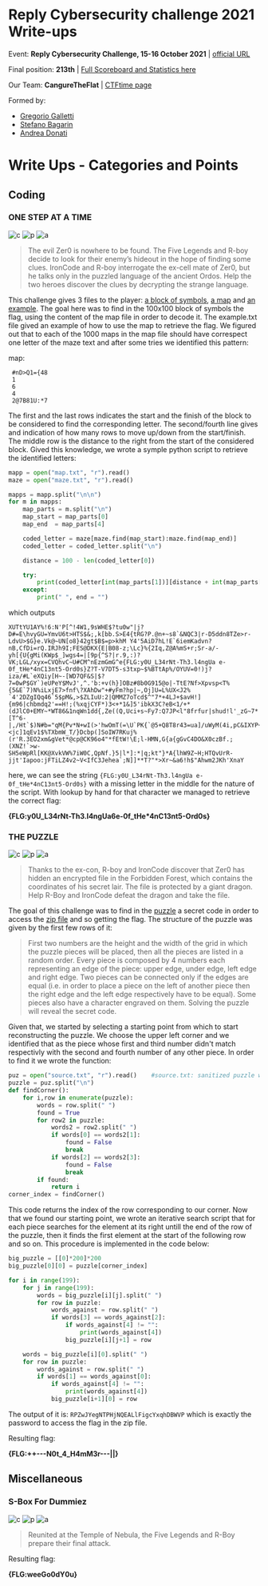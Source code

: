 # Reply Cybersecurity challenge 2021 Write-ups
Event: **Reply Cybersecurity Challenge, 15-16 October 2021** | [official URL](https://challenges.reply.com/tamtamy/challenge/reply-cybersecurity-challenge-2021/detail)

Final position: **213th** | [Full Scoreboard and Statistics here](https://challenges.reply.com/tamtamy/challenge/reply-cybersecurity-challenge-2021/stats)

Our Team: **CangureTheFlat** | [CTFtime page](https://ctftime.org/team/137370)

Formed by: 
* [Gregorio Galletti](https://github.com/gregalletti)
* [Stefano Bagarin](https://github.com/stepolimi)
* [Andrea Donati](https://github.com/AndreaDonati)

# Write Ups - Categories and Points
## Coding

### ONE STEP AT A TIME
![c](https://img.shields.io/badge/Coding-orange) ![p](https://img.shields.io/badge/Points-100-success) ![a](https://img.shields.io/badge/author-grigg0swagg0,_b4g4,_dondonati-lightgrey)

> The evil Zer0 is nowhere to be found. The Five Legends and R-boy decide to look for their enemy’s hideout in the hope of finding some clues. IronCode and R-boy interrogate the ex-cell mate of Zer0, but he talks only in the puzzled language of the ancient Ordos. Help the two heroes discover the clues by decrypting the strange language.

This challenge gives 3 files to the player: [a block of symbols](https://github.com/gregalletti/CTF_writeups/blob/main/Reply2021/One%20step%20at%20a%20time/maze.txt), [a map](https://github.com/gregalletti/CTF_writeups/blob/main/Reply2021/One%20step%20at%20a%20time/map.txt) and [an example](https://github.com/gregalletti/CTF_writeups/blob/main/Reply2021/One%20step%20at%20a%20time/example.txt). The goal here was to find in the 100x100 block of symbols the flag, using the content of the map file in order to decode it. The example.txt file gived an example of how to use the map to retrieve the flag. We figured out that to each of the 1000 maps in the map file should have correspect one letter of the maze text and after some tries we identified this pattern:

map:
```
 #nD>Q1={48
 1
 6
 4
 2@7B81U:*7
```

The first and the last rows indicates the start and the finish of the block to be considered to find the corresponding letter. The second/fourth line gives and indication of how many rows to move up/down from the start/finish. The middle row is the distance to the right from the start of the considered block.
Gived this knowledge, we wrote a symple python script to retrieve the identified letters:

```python
mapp = open("map.txt", "r").read()
maze = open("maze.txt", "r").read()

mapps = mapp.split("\n\n")
for m in mapps:
	map_parts = m.split("\n")
	map_start = map_parts[0]
	map_end  = map_parts[4]

	coded_letter = maze[maze.find(map_start):maze.find(map_end)]
	coded_letter = coded_letter.split("\n")

	distance = 100 - len(coded_letter[0])

	try:
		print(coded_letter[int(map_parts[1])][distance + int(map_parts[2])] , end = "")
	except:
		print(" ", end = "")

```

which outputs
```
XUTtYU1AY%!6:N'P[^!4W1,9sWHE$?tu0w"|j?D#=E\hvyGU=YmvU6t>HTS$&;,k[bb.S>E4{tRG?P.@n+~s8`&NQC3|r-D5ddn8TZe>r-LdvU>$G}e.Vk@~UN[o8}42gt$B$=p>khM Y4'5AiD7hL!E`6iemKadvn?nB,CfDi=rQ.IRJh9I;FES@DKX{E|B08-z;\Lc}%{2Iq,Z@A%mS+r;Sr-a/-yh[{U{gMi(KWp$_]wgs4=|[9p{^S?|r.9,:)?VK;LGL/xyx=CVQhvC~U#CM^nEzmGmG^e{FLG:y0U_L34rNt-Th3.l4ngUa e-0f_tHe*4nC13nt5-Ord0s}Z?T-V7DT5-s3txp~$%BTtAp%/OYUV=0!)j?iza/#L`eXQiy[H~-[WD7QF&S|$?7=0wP$GY`)eUPeY$MvJ',^.'b:+v(h}]OBz#8b0G915@o|-TtE?Nf>Xpvsp<T%{5&E`7)N%iLxjE7>fnf\?XAhDw"+#yFm?hp|~,Oj]U=L%UX<J2% `4'2DZgIQq46`5$pM&,>$ZLIuU:2|QMMZ7oTcd$^"7*+4LJ+$avH!]{m96|chbmdq2'==H!;(%xqjCYF*)3<+*1&]5'ibkX3C?eB<1/+*(dJlC0+EMY~*WT86&1nqWn1dd{,Ze((Q,Uci+s~Fy7:Q7JP<l"8frfur|shud!l'_zG~7*[T^6-|,/Ht`$)N#b="qM{Pv*N+wI(>'hwOmT(=\U`PK{`@5+Q8T8r43=ua]/uWyM(4i,pC&IXYP+BSyn>:lPCmjr2O\R#D8)UXPd+USrosxU9Llt%RGw~tR#rWzMb(nR|jE,4j&z}~0$6@g"<jc]1qEv1$%TXbmW_T/}Dcbp(]SoIW7RKuj%(r'R.3EO2xm&gVet*@cp@CK96o4"*fEtW!\E;l-HMN,G{a{gGvC4DO&X0czBf.;(XNZ!`>w-SH5eWpRl[KK@XvkVW%7iW0C,QpNf.}5|l*]:*|q;kt"}*A{lhW9Z~H;HTQvUrR-jjt'Iapoo:jFTiLZ4v2~V<IfC3Jehea`;N]]**T?"*>Xr~&a6!h$"Ahwm2JKh'XnaY
```
here, we can see the string ```{FLG:y0U_L34rNt-Th3.l4ngUa e-0f_tHe*4nC13nt5-Ord0s}``` with a missing letter in the middle for the nature of the script. With lookup by hand for that character we managed to retrieve the correct flag:

**{FLG:y0U_L34rNt-Th3.l4ngUa6e-0f_tHe*4nC13nt5-Ord0s}**


### THE PUZZLE
![c](https://img.shields.io/badge/Coding-orange) ![p](https://img.shields.io/badge/Points-200-success) ![a](https://img.shields.io/badge/author-grigg0swagg0,_b4g4,_dondonati-lightgrey)

> Thanks to the ex-con, R-boy and IronCode discover that Zer0 has hidden an encrypted file in the Forbidden Forest, which contains the coordinates of his secret lair. The file is protected by a giant dragon. Help R-Boy and IronCode defeat the dragon and take the file.

The goal of this challenge was to find in the [puzzle](https://github.com/gregalletti/CTF_writeups/blob/main/Reply2021/THE%20PUZZLE/puzzle.txt) a secret code in order to access the [zip file](https://github.com/gregalletti/CTF_writeups/blob/main/Reply2021/THE%20PUZZLE/secret_room.zip) and so getting the flag. The structure of the puzzle was given by the first few rows of it:
>First two numbers are the height and the width of the grid in which the puzzle pieces will be placed, then all the pieces are listed in a random order. 
Every piece is composed by 4 numbers each representing an edge of the piece: upper edge, under edge, left edge and right edge. Two pieces can be connected only if the edges are equal (i.e. in order to place a piece on the left of another piece then the right edge and the left edge respectively have to be equal). 
Some pieces also have a character engraved on them. Solving the puzzle will reveal the secret code.

Given that, we started by selecting a starting point from which to start reconstructing the puzzle. We choose the upper left corner and we identified that as the piece whose first and third number didn't match respectivly with the second and fourth number of any other piece. In order to find it we wrote the function:

```python
puz = open("source.txt", "r").read()	#source.txt: sanitized puzzle without the first rows of text and size
puzzle = puz.split("\n")
def findCorner():
	for i,row in enumerate(puzzle):
		words = row.split(" ")
		found = True
		for row2 in puzzle:
			words2 = row2.split(" ")
			if words[0] == words2[1]:
				found = False
				break
			if words[2] == words2[3]:
				found = False
				break
		if found:
			return i
corner_index = findCorner()
```

This code returns the index of the row corresponding to our corner.
Now that we found our starting point, we wrote an iterative search script that for each piece searches for the element at its right untill the end of the row of the puzzle, then it finds the first element at the start of the following row and so on. This procedure is implemented in the code below:

```python
big_puzzle = [[0]*200]*200
big_puzzle[0][0] = puzzle[corner_index]

for i in range(199):
	for j in range(199):
		words = big_puzzle[i][j].split(" ")
		for row in puzzle:
			words_against = row.split(" ")
			if words[3] == words_against[2]:
				if words_against[4] != "":
					print(words_against[4])
				big_puzzle[i][j+1] = row

	words = big_puzzle[i][0].split(" ")
	for row in puzzle:
		words_against = row.split(" ")
		if words[1] == words_against[0]:
			if words_against[4] != "":
				print(words_against[4])
			big_puzzle[i+1][0] = row
```

The output of it is: ```RPZwJYegNTPHjNQEALlFigcYxqhDBWVP``` which is exactly the password to access the flag in the zip file.

Resulting flag:

**{FLG:++---N0t_4_H4mM3r---||}**

## Miscellaneous
### S-Box For Dummiez
![c](https://img.shields.io/badge/Miscellaneous-blue) ![p](https://img.shields.io/badge/Points-100-success) ![a](https://img.shields.io/badge/author-b4g4-lightgrey)

> Reunited at the Temple of Nebula, the Five Legends and R-Boy prepare their final attack.


Resulting flag:

**{FLG:weeGo0dY0u}**
